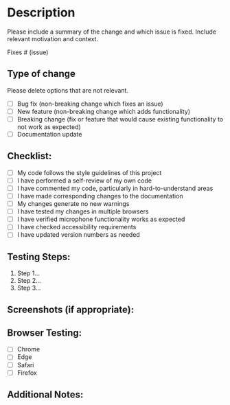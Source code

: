 # Description

Please include a summary of the change and which issue is fixed. Include relevant motivation and context.

Fixes # (issue)

## Type of change

Please delete options that are not relevant.

- [ ] Bug fix (non-breaking change which fixes an issue)
- [ ] New feature (non-breaking change which adds functionality)
- [ ] Breaking change (fix or feature that would cause existing functionality to not work as expected)
- [ ] Documentation update

## Checklist:

- [ ] My code follows the style guidelines of this project
- [ ] I have performed a self-review of my own code
- [ ] I have commented my code, particularly in hard-to-understand areas
- [ ] I have made corresponding changes to the documentation
- [ ] My changes generate no new warnings
- [ ] I have tested my changes in multiple browsers
- [ ] I have verified microphone functionality works as expected
- [ ] I have checked accessibility requirements
- [ ] I have updated version numbers as needed

## Testing Steps:
1. Step 1...
2. Step 2...
3. Step 3...

## Screenshots (if appropriate):

## Browser Testing:
- [ ] Chrome
- [ ] Edge
- [ ] Safari
- [ ] Firefox

## Additional Notes:
